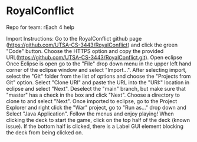 # RoyalConflict
Repo for team: rEach 4 help

Import Instructions:
Go to the RoyalConflict github page (https://github.com/UTSA-CS-3443/RoyalConflict) and click the green "Code" button. 
Choose the HTTPS option and copy the provided URL(https://github.com/UTSA-CS-3443/RoyalConflict.git).
Open eclipse 
Once Eclipse is open go to the "File" drop down menu in the upper left hand corner of the eclipse window and select "Import...".
After selecting import, select the "Git" folder from the list of options and choose the "Projects from Git" option.
Select "Clone URl" and paste the URL into the "URI:" location in eclipse and select "Next".
Deselect the "main" branch, but make sure that "master" has a check in the box and click "Next".
Choose a directory to clone to and select "Next".
Once imported to eclipse, go to the Project Explorer and right click the "War" project, go to "Run as..." drop down and Select "Java Application".
Follow the menus and enjoy playing! When clicking the deck to start the game, click on the top half of the deck (known issue). If the bottom half is clicked, there is a Label GUI element blocking the deck from being clicked on.
